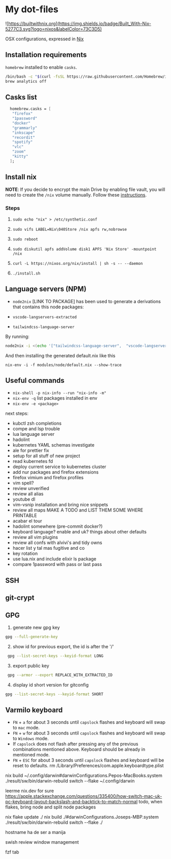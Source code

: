# My dot-files

![https://builtwithnix.org](https://img.shields.io/badge/Built_With-Nix-5277C3.svg?logo=nixos&labelColor=73C3D5)

OSX configurations, expressed in [Nix](https://nixos.org/nix)

## Installation requirements

`homebrew` installed to enable `casks`.

```bash
/bin/bash -c "$(curl -fsSL https://raw.githubusercontent.com/Homebrew/install/HEAD/install.sh)"
brew analytics off
```

## Casks list

```nix
  homebrew.casks = [
   "firefox"
   "1password"
   "docker"
   "grammarly"
   "inkscape"
   "recordit"
   "spotify"
   "vlc"
   "zoom"
   "kitty"
  ];
```

## Install nix

**NOTE**: If you decide to encrypt the main Drive by enabling file vault, you will need to create the `/nix` volume manually. Follow these [instructions](https://nixos.org/manual/nix/stable/#sect-macos-installation-recommended-notes).

### Steps

1. `sudo echo "nix" > /etc/synthetic.conf`

2. `sudo vifs LABEL=Nix\040Store /nix apfs rw,nobrowse`

3. `sudo reboot`

4. `sudo diskutil apfs addVolume disk1 APFS 'Nix Store' -mountpoint /nix`

5. `curl -L https://nixos.org/nix/install | sh -s -- --daemon`

6. `./install.sh`

## Language servers (NPM)

- `node2nix` [LINK TO PACKAGE] has been used to generate a derivations that contains
  this node packages:

- `vscode-langservers-extracted`
- `tailwindcss-language-server`

By running:

```bash
node2nix -i <(echo '["tailwindcss-language-server",  "vscode-langservers-extracted"]')
```

And then installing the generated default.nix like this

`nix-env -i -f modules/node/default.nix --show-trace`

## Useful commands

- `nix-shell -p nix-info --run "nix-info -m"`
- `nix-env -q` list packages installed in env
- `nix-env -e <package>`

next steps:

- kubctl zsh completions
- compe and lsp trouble
- lua language server
- hadolint
- kubernetes YAML schemas investigate
- ale for prettier fix
- setup for all stuff of new project
- read kubernetes fd
- deploy current service to kubernetes cluster
- add nur packages and firefox extensions
- firefox vimium and firefox profiles
- vim spell?
- review unverified
- review all alias
- youtube dl
- vim-vsnip installation and bring nice snippets
- review all maps MAKE A TODO and LIST THEM SOME WHERE PRINTABLE
- acabar el tour
- hadolint somewhere (pre-commit docker?)
- keyboard language? enable and uk? things about other defaults
- review all vim plugins
- review all confs with alvivi's and tidy owns
- hacer list y tal mas fugitive and co
- key rotation
- use lua.nix and include elixir ls package
- compare 1password with pass or last pass

## SSH

## git-crypt

## GPG

1. generate new gpg key

```bash
gpg --full-generate-key
```

2. show id for previous export, the id is after the '/'

```bash
 gpg --list-secret-keys --keyid-format LONG
```

3. export public key

```bash
 gpg --armor --export REPLACE_WITH_EXTRACTED_ID
```

4. display id short version for gitconfig

```bash
gpg --list-secret-keys --keyid-format SHORT
```

## Varmilo keyboard

- `FN` + `a` for about 3 seconds until `capslock` flashes and keyboard will swap to `mac` mode.
- `FN` + `w` for about 3 seconds until `capslock` flashes and keyboard will swap to `Windows` mode.
- If `capslock` does not flash after pressing any of the previous combinations mentioned above. Keyboard
  should be already in mentioned mode.
- `FN` + `ESC` for about 3 seconds until `capslock` flashes and keyboard will be reset to defaults.
  rm /Library/Preferences/com.apple.keyboardtype.plist

nix build ~/.config/darwin\#darwinConfigurations.Pepos-MacBooks.system
./result/sw/bin/darwin-rebuild switch --flake ~/.config/darwin

leerme nix.dev for sure
https://apple.stackexchange.com/questions/335400/how-switch-mac-uk-pc-keyboard-layout-backslash-and-backtick-to-match-normal
todo, when flakes, bring node and split node packages

nix flake update ./
nix build ./\#darwinConfigurations.Joseps-MBP.system
./result/sw/bin/darwin-rebuild switch --flake ./

hostname ha de ser a manija

swish review window management

fzf tab
